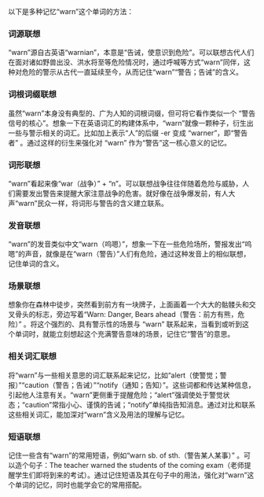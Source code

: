以下是多种记忆“warn”这个单词的方法：

### 词源联想
“warn”源自古英语“warnian”，本意是“告诫，使意识到危险”。可以联想古代人们在面对诸如野兽出没、洪水将至等危险情况时，通过呼喊等方式“warn”同伴，这种对危险的警示从古代一直延续至今，从而记住“warn”“警告；告诫”的含义。

### 词根词缀联想
虽然“warn”本身没有典型的、广为人知的词根词缀，但可将它看作类似一个 “警告信号的核心”。想象一下在英语词汇的构建体系中，“warn”就像一颗种子，衍生出一些与警示相关的词汇。比如加上表示“人”的后缀 -er 变成 “warner”，即“警告者” 。通过这样的衍生来强化对 “warn” 作为“警告”这一核心意义的记忆。

### 词形联想
“warn”看起来像“war（战争）” + “n”。可以联想战争往往伴随着危险与威胁，人们需要发出警告来提醒大家注意战争的危害。就好像在战争爆发前，有人大声“warn”民众一样，将词形与警告的含义建立联系。

### 发音联想
“warn”的发音类似中文“warn（呜嗯）”，想象一下在一些危险场所，警报发出“呜嗯”的声音，就像是在“warn（警告）”人们有危险，通过这种发音上的相似联想，记住单词的含义。

### 场景联想
想象你在森林中徒步，突然看到前方有一块牌子，上面画着一个大大的骷髅头和交叉骨头的标志，旁边写着“Warn: Danger, Bears ahead（警告：前方有熊，危险）” 。将这个强烈的、具有警示性的场景与 “warn” 联系起来，当看到或听到这个单词时，就能立刻想起这个充满警告意味的场景，记住它“警告”的意思。

### 相关词汇联想
将“warn”与一些相关意思的词汇联系起来记忆，比如“alert（使警觉；警报）”“caution（警告；告诫）”“notify（通知；告知）”。这些词都和传达某种信息，引起他人注意有关。“warn”更侧重于提醒危险；“alert”强调使处于警觉状态；“caution”常指小心、谨慎的告诫；“notify”单纯指告知消息。通过对比和联系这些相关词汇，能加深对“warn”含义及用法的理解与记忆。

### 短语联想
记住一些含有“warn”的常用短语，例如“warn sb. of sth.（警告某人某事）” 。可以造个句子：The teacher warned the students of the coming exam（老师提醒学生们即将到来的考试）。通过记住短语及其在句子中的用法，强化对“warn”这个单词的记忆，同时也能学会它的常用搭配。 